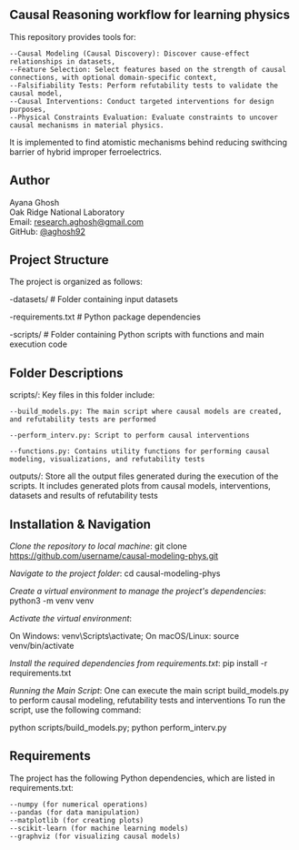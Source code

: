 ## Causal Reasoning workflow for learning physics
This repository provides tools for:

    --Causal Modeling (Causal Discovery): Discover cause-effect relationships in datasets,
    --Feature Selection: Select features based on the strength of causal connections, with optional domain-specific context,
    --Falsifiability Tests: Perform refutability tests to validate the causal model,
    --Causal Interventions: Conduct targeted interventions for design purposes,
    --Physical Constraints Evaluation: Evaluate constraints to uncover causal mechanisms in material physics.
It is implemented to find atomistic mechanisms behind reducing swithcing barrier of hybrid improper ferroelectrics. 

## Author

Ayana Ghosh  
Oak Ridge National Laboratory  
Email: research.aghosh@gmail.com  
GitHub: [@aghosh92](https://github.com/aghosh92)

## Project Structure
The project is organized as follows:

  -datasets/           # Folder containing input datasets

  -requirements.txt    # Python package dependencies

  -scripts/            # Folder containing Python scripts with functions and main execution code

## Folder Descriptions

  scripts/: Key files in this folder include:

    --build_models.py: The main script where causal models are created, and refutability tests are performed

    --perform_interv.py: Script to perform causal interventions

    --functions.py: Contains utility functions for performing causal modeling, visualizations, and refutability tests

  outputs/: Store all the output files generated during the execution of the scripts. It includes
  generated plots from causal models, interventions, datasets and results of refutability tests

## Installation & Navigation

*Clone the repository to local machine*: git clone https://github.com/username/causal-modeling-phys.git

*Navigate to the project folder*: cd causal-modeling-phys

*Create a virtual environment to manage the project's dependencies*: python3 -m venv venv

*Activate the virtual environment*:

  On Windows: venv\Scripts\activate; On macOS/Linux: source venv/bin/activate

*Install the required dependencies from requirements.txt*: pip install -r requirements.txt

*Running the Main Script*:
One can execute the main script build_models.py to perform causal modeling, refutability tests and interventions
To run the script, use the following command:

python scripts/build_models.py; python perform_interv.py

## Requirements
The project has the following Python dependencies, which are listed in requirements.txt:

    --numpy (for numerical operations)
    --pandas (for data manipulation)
    --matplotlib (for creating plots)
    --scikit-learn (for machine learning models)
    --graphviz (for visualizing causal models)

